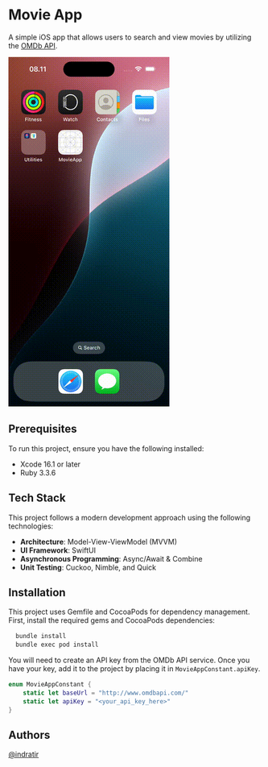 # Movie App

A simple iOS app that allows users to search and view movies by utilizing the [OMDb API](http://www.omdbapi.com/).

![demo](./demo.gif)

## Prerequisites

To run this project, ensure you have the following installed:

- Xcode 16.1 or later
- Ruby 3.3.6

## Tech Stack

This project follows a modern development approach using the following technologies:

- **Architecture**: Model-View-ViewModel (MVVM)
- **UI Framework**: SwiftUI
- **Asynchronous Programming**: Async/Await & Combine
- **Unit Testing**: Cuckoo, Nimble, and Quick

## Installation

This project uses Gemfile and CocoaPods for dependency management. First, install the required gems and CocoaPods dependencies:

```bash
  bundle install
  bundle exec pod install
```

You will need to create an API key from the OMDb API service. Once you have your key, add it to the project by placing it in `MovieAppConstant.apiKey`.

```swift
enum MovieAppConstant {
    static let baseUrl = "http://www.omdbapi.com/"
    static let apiKey = "<your_api_key_here>"
}
```

## Authors
[@indratir](https://www.github.com/indratir)